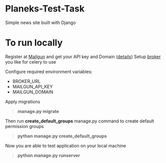 # Planeks-Test-Task
Simple news site built with Django

# To run locally
Register at [Mailgun](https://www.mailgun.com/) and get your API key and Domain ([details](https://documentation.mailgun.com/en/latest/))
Setup [broker](https://docs.celeryproject.org/en/latest/getting-started/brokers/) you like for celery to use

Configure required environment variables:
+ BROKER_URL
+ MAILGUN_API_KEY
+ MAILGUN_DOMAIN

Apply migrations
>**manage.py migrate**

Then run **create_default_groups** manage.py command to create default permission groups
>**python manage.py create_default_groups**

Now you are able to test application on your local machine
>**python manage.py runserver**
